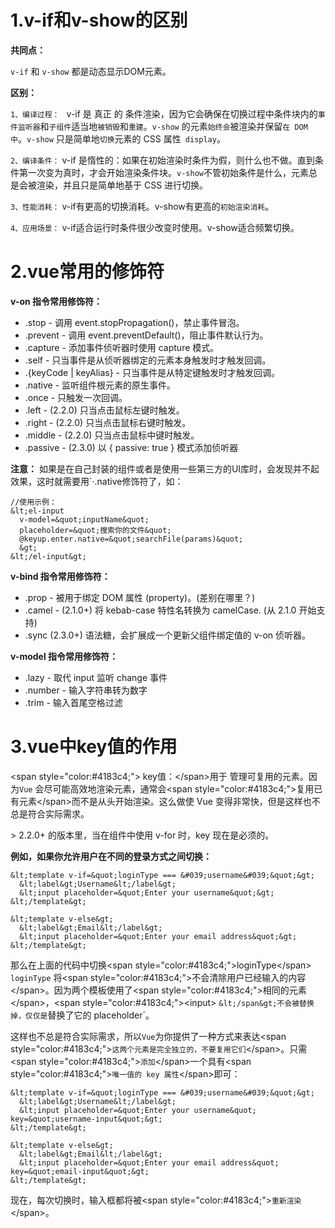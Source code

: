 # 1.v-if和v-show的区别

**共同点：**

`v-if` 和 `v-show` 都是动态显示DOM元素。

**区别：**

`1、编译过程： ` v-if 是 真正 的 条件渲染，因为它会确保在切换过程中条件块内的`事件监听器`和`子组件`适当地`被销毁`和`重建`。`v-show` 的元素`始终会`被渲染并保留`在 DOM 中`。`v-show` 只是简单地`切换`元素的 CSS 属性` display`。

`2、编译条件：` v-if 是惰性的：如果在初始渲染时条件为假，则什么也不做。直到条件第一次变为真时，才会开始渲染条件块。`v-show`不管初始条件是什么，元素总是会被渲染，并且只是简单地基于 CSS 进行切换。

`3、性能消耗：`  v-if有更高的切换消耗。v-show有更高的`初始渲染消耗`。

`4、应用场景：`  v-if适合运行时条件很少改变时使用。v-show适合频繁切换。


# 2.vue常用的修饰符

**v-on 指令常用修饰符：**
* .stop - 调用 event.stopPropagation()，禁止事件冒泡。
* .prevent - 调用 event.preventDefault()，阻止事件默认行为。
* .capture - 添加事件侦听器时使用 capture 模式。
* .self - 只当事件是从侦听器绑定的元素本身触发时才触发回调。
* .{keyCode | keyAlias} - 只当事件是从特定键触发时才触发回调。
* .native - 监听组件根元素的原生事件。
* .once - 只触发一次回调。
* .left - (2.2.0) 只当点击鼠标左键时触发。
* .right - (2.2.0) 只当点击鼠标右键时触发。
* .middle - (2.2.0) 只当点击鼠标中键时触发。
* .passive - (2.3.0) 以 { passive: true } 模式添加侦听器

**注意：** 如果是在自己封装的组件或者是使用一些第三方的UI库时，会发现并不起效果，这时就需要用`·.native修饰符了，如：
```
//使用示例：
&lt;el-input
  v-model=&quot;inputName&quot;
  placeholder=&quot;搜索你的文件&quot;
  @keyup.enter.native=&quot;searchFile(params)&quot;
  &gt;
&lt;/el-input&gt;
```

**v-bind 指令常用修饰符：**

* .prop - 被用于绑定 DOM 属性 (property)。(差别在哪里？)
* .camel - (2.1.0+) 将 kebab-case 特性名转换为 camelCase. (从 2.1.0 开始支持)
* .sync (2.3.0+) 语法糖，会扩展成一个更新父组件绑定值的 v-on 侦听器。

**v-model 指令常用修饰符：**

* .lazy - 取代 input 监听 change 事件
* .number - 输入字符串转为数字
* .trim - 输入首尾空格过滤



# 3.vue中key值的作用


&lt;span style=&quot;color:#4183c4;&quot;&gt; key值：&lt;/span&gt;用于 管理可复用的元素。因为`Vue` 会尽可能高效地渲染元素，通常会&lt;span style=&quot;color:#4183c4;&quot;&gt;复用已有元素&lt;/span&gt;而不是从头开始渲染。这么做使 Vue 变得非常快，但是这样也不总是符合实际需求。

&gt; 2.2.0+ 的版本里，当在组件中使用 v-for 时，key 现在是必须的。


**例如，如果你允许用户在不同的登录方式之间切换：**
```
&lt;template v-if=&quot;loginType === &#039;username&#039;&quot;&gt;
  &lt;label&gt;Username&lt;/label&gt;
  &lt;input placeholder=&quot;Enter your username&quot;&gt;
&lt;/template&gt;

&lt;template v-else&gt;
  &lt;label&gt;Email&lt;/label&gt;
  &lt;input placeholder=&quot;Enter your email address&quot;&gt;
&lt;/template&gt;
```
那么在上面的代码中切换&lt;span style=&quot;color:#4183c4;&quot;&gt;loginType&lt;/span&gt;` loginType` 将&lt;span style=&quot;color:#4183c4;&quot;&gt;不会清除用户已经输入的内容&lt;/span&gt;。因为两个模板使用了&lt;span style=&quot;color:#4183c4;&quot;&gt;相同的元素&lt;/span&gt;，&lt;span style=&quot;color:#4183c4;&quot;&gt;&lt;input&gt; `&lt;/span&gt;不会被替换掉，仅仅是`替换了它的 placeholder`。

这样也不总是符合实际需求，所以` Vue `为你提供了一种方式来表达&lt;span style=&quot;color:#4183c4;&quot;&gt;`这两个元素是完全独立的，不要复用它们`&lt;/span&gt;。只需&lt;span style=&quot;color:#4183c4;&quot;&gt;`添加`&lt;/span&gt;一个具有&lt;span style=&quot;color:#4183c4;&quot;&gt;`唯一值的 key 属性`&lt;/span&gt;即可：

```
&lt;template v-if=&quot;loginType === &#039;username&#039;&quot;&gt;
  &lt;label&gt;Username&lt;/label&gt;
  &lt;input placeholder=&quot;Enter your username&quot; key=&quot;username-input&quot;&gt;
&lt;/template&gt;

&lt;template v-else&gt;
  &lt;label&gt;Email&lt;/label&gt;
  &lt;input placeholder=&quot;Enter your email address&quot; key=&quot;email-input&quot;&gt;
&lt;/template&gt;
```
现在，每次切换时，输入框都将被&lt;span style=&quot;color:#4183c4;&quot;&gt;`重新渲染`&lt;/span&gt;。